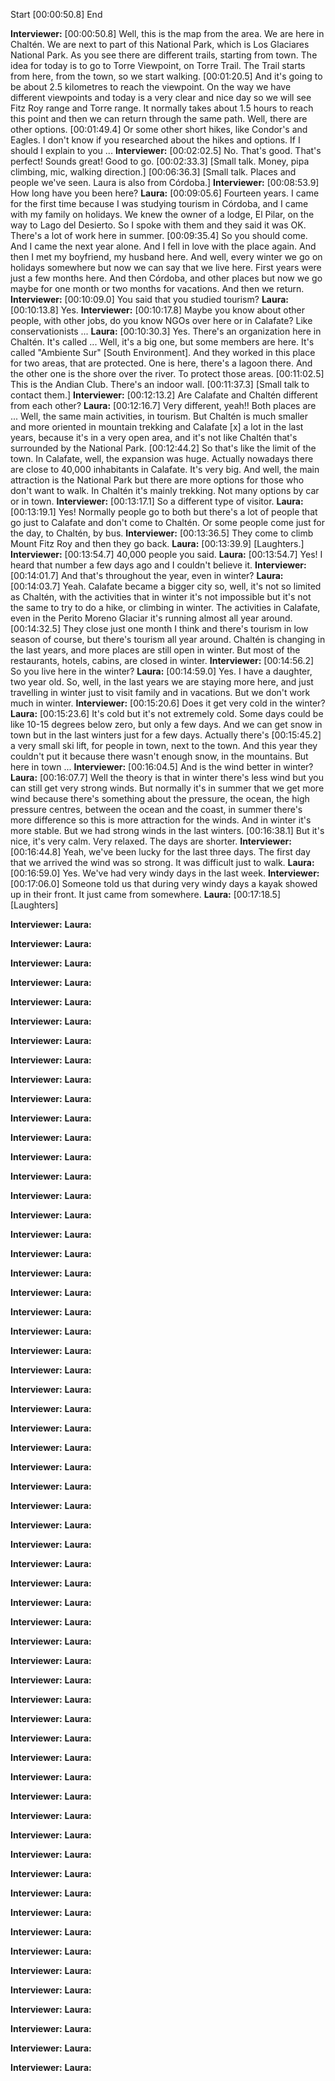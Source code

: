 

Start \[00:00:50.8\] 
End

**Interviewer:** [00:00:50.8] Well, this is the map from the area. We are here in Chaltén. We are next to part of this National Park, which is Los Glaciares National Park. As you see there are different trails, starting from town. The idea for today is to go to Torre Viewpoint, on Torre Trail. The Trail starts from here, from the town, so we start walking. 
 [00:01:20.5] And it's going to be about 2.5 kilometres to reach the viewpoint. On the way we have different viewpoints and today is a very clear and nice day so we will see Fitz Roy range and Torre range. It normally takes about 1.5 hours to reach this point and then we can return through the same path. Well, there are other options. 
 [00:01:49.4] Or some other short hikes, like Condor's and Eagles. I don't know if you researched about the hikes and options. If I should I explain to you ... 
**Interviewer:** [00:02:02.5] No. That's good. That's perfect! Sounds great! Good to go. 
 [00:02:33.3] [Small talk. Money, pipa climbing, mic, walking direction.]
 [00:06:36.3] [Small talk. Places and people we've seen. Laura is also from Córdoba.]
**Interviewer:** [00:08:53.9] How long have you been here?
**Laura:** [00:09:05.6] Fourteen years. I came for the first time because I was studying tourism in Córdoba, and I came with my family on holidays. We knew the owner of a lodge, El Pilar, on the way to Lago del Desierto. So I spoke with them and they said it was OK. There's a lot of work here in summer. 
 [00:09:35.4] So you should come. And I came the next year alone. And I fell in love with the place again. And then I met my boyfriend, my husband here. And well, every winter we go on holidays somewhere but now we can say that we live here. First years were just a few months here. And then Córdoba, and other places but now we go maybe for one month or two months for vacations. And then we return. 
**Interviewer:** [00:10:09.0] You said that you studied tourism? 
**Laura:** [00:10:13.8] Yes. 
**Interviewer:** [00:10:17.8] Maybe you know about other people, with other jobs, do you know NGOs over here or in Calafate? Like conservationists ... 
**Laura:** [00:10:30.3] Yes. There's an organization here in Chaltén. It's called ... Well, it's a big one, but some members are here. It's called "Ambiente Sur" [South Environment]. And they worked in this place for two areas, that are protected. One is here, there's a lagoon there. And the other one is the shore over the river. To protect those areas. 
 [00:11:02.5] This is the Andian Club. There's an indoor wall. 
 [00:11:37.3] [Small talk to contact them.]
**Interviewer:**  [00:12:13.2] Are Calafate and Chaltén different from each other? 
**Laura:** [00:12:16.7] Very different, yeah!! Both places are ... Well, the same main activities, in tourism. But Chaltén is much smaller and more oriented in mountain trekking and Calafate [x] a lot in the last years, because it's in a very open area, and it's not like Chaltén that's surrounded by the National Park. 
 [00:12:44.2] So that's like the limit of the town. In Calafate, well, the expansion was huge. Actually nowadays there are close to 40,000 inhabitants in Calafate. It's very big. And well, the main attraction is the National Park but there are more options for those who don't want to walk. In Chaltén it's mainly trekking. Not many options by car or in town. 
**Interviewer:** [00:13:17.1] So a different type of visitor.
**Laura:** [00:13:19.1] Yes! Normally people go to both but there's a lot of people that go just to Calafate and don't come to Chaltén. Or some people come just for the day, to Chaltén, by bus. 
**Interviewer:** [00:13:36.5] They come to climb Mount Fitz Roy and then they go back. 
**Laura:** [00:13:39.9] [Laughters.]
**Interviewer:** [00:13:54.7] 40,000 people you said.
**Laura:** [00:13:54.7] Yes! I heard that number a few days ago and I couldn't believe it. 
**Interviewer:** [00:14:01.7] And that's throughout the year, even in winter? 
**Laura:** [00:14:03.7] Yeah. Calafate became a bigger city so, well, it's not so limited as Chaltén, with the activities that in winter it's not impossible but it's not the same to try to do a hike, or climbing in winter. The activities in Calafate, even in the Perito Moreno Glaciar it's running almost all year around. 
 [00:14:32.5] They close just one month I think and there's tourism in low season of course, but there's tourism all year around. Chaltén is changing in the last years, and more places are still open in winter. But most of the restaurants, hotels, cabins, are closed in winter. 
**Interviewer:** [00:14:56.2] So you live here in the winter? 
**Laura:** [00:14:59.0] Yes. I have a daughter, two year old. So, well, in the last years we are staying more here, and just travelling in winter just to visit family and in vacations. But we don't work much in winter. 
**Interviewer:** [00:15:20.6] Does it get very cold in the winter? 
**Laura:** [00:15:23.6] It's cold but it's not extremely cold. Some days could be like 10-15 degrees below zero, but only a few days. And we can get snow in town but in the last winters just for a few days. Actually there's
 [00:15:45.2] a very small ski lift, for people in town, next to the town. And this year they couldn't put it because there wasn't enough snow, in the mountains. But here in town ...
**Interviewer:** [00:16:04.5] And is the wind better in winter?
**Laura:** [00:16:07.7] Well the theory is that in winter there's less wind but you can still get very strong winds. But normally it's in summer that we get more wind because there's something about the pressure, the ocean, the high pressure centres, between the ocean and the coast, in summer there's more difference so this is more attraction for the winds. And in winter it's more stable. But we had strong winds in the last winters. 
 [00:16:38.1] But it's nice, it's very calm. Very relaxed. The days are shorter. 
**Interviewer:** [00:16:44.8] Yeah, we've been lucky for the last three days. The first day that we arrived the wind was so strong. It was difficult just to walk. 
**Laura:** [00:16:59.0] Yes. We've had very windy days in the last week. 
**Interviewer:** [00:17:06.0] Someone told us that during very windy days a kayak showed up in their front. It just came from somewhere. 
**Laura:**  [00:17:18.5] [Laughters]


**Interviewer:**
**Laura:**

**Interviewer:**
**Laura:**

**Interviewer:**
**Laura:**

**Interviewer:**
**Laura:**

**Interviewer:**
**Laura:**

**Interviewer:**
**Laura:**

**Interviewer:**
**Laura:**

**Interviewer:**
**Laura:**

**Interviewer:**
**Laura:**

**Interviewer:**
**Laura:**

**Interviewer:**
**Laura:**

**Interviewer:**
**Laura:**

**Interviewer:**
**Laura:**

**Interviewer:**
**Laura:**

**Interviewer:**
**Laura:**

**Interviewer:**
**Laura:**

**Interviewer:**
**Laura:**

**Interviewer:**
**Laura:**

**Interviewer:**
**Laura:**

**Interviewer:**
**Laura:**

**Interviewer:**
**Laura:**

**Interviewer:**
**Laura:**

**Interviewer:**
**Laura:**

**Interviewer:**
**Laura:**

**Interviewer:**
**Laura:**

**Interviewer:**
**Laura:**

**Interviewer:**
**Laura:**

**Interviewer:**
**Laura:**

**Interviewer:**
**Laura:**

**Interviewer:**
**Laura:**

**Interviewer:**
**Laura:**

**Interviewer:**
**Laura:**

**Interviewer:**
**Laura:**

**Interviewer:**
**Laura:**

**Interviewer:**
**Laura:**

**Interviewer:**
**Laura:**

**Interviewer:**
**Laura:**

**Interviewer:**
**Laura:**

**Interviewer:**
**Laura:**

**Interviewer:**
**Laura:**

**Interviewer:**
**Laura:**

**Interviewer:**
**Laura:**

**Interviewer:**
**Laura:**

**Interviewer:**
**Laura:**

**Interviewer:**
**Laura:**

**Interviewer:**
**Laura:**

**Interviewer:**
**Laura:**

**Interviewer:**
**Laura:**

**Interviewer:**
**Laura:**

**Interviewer:**
**Laura:**

**Interviewer:**
**Laura:**

**Interviewer:**
**Laura:**

**Interviewer:**
**Laura:**

**Interviewer:**
**Laura:**

**Interviewer:**
**Laura:**

**Interviewer:**
**Laura:**

**Interviewer:**
**Laura:**

**Interviewer:**
**Laura:**

**Interviewer:**
**Laura:**

**Interviewer:**
**Laura:**



















































































































































